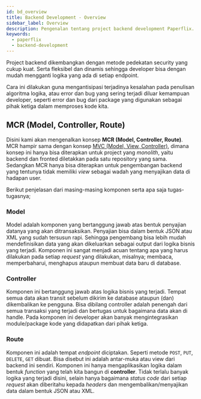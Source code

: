 ```yaml
---
id: bd_overview
title: Backend Development - Overview
sidebar_label: Overview
description: Pengenalan tentang project backend development Paperflix.
keywords:
  - paperflix
  - backend-development
---
```



Project backend dikembangkan dengan metode pedekatan security yang cukup kuat. Serta fleksibel dan dinamis sehingga developer bisa dengan mudah mengganti logika yang ada di setiap endpoint.

Cara ini dilakukan guna mengantisipasi terjadinya kesalahan pada penulisan algoritma logika, atau error dan bug yang sering terjadi diluar kemampuan developer, seperti error dan bug dari package yang digunakan sebagai pihak ketiga dalam memproses kode kita.

## MCR (Model, Controller, Route)
Disini kami akan mengenalkan konsep **MCR (Model, Controller, Route)**. MCR hampir sama dengan konsep [MVC (Model, View, Controller)](https://www.tutorialspoint.com/mvc_framework/mvc_framework_introduction.htm), dimana konsep ini hanya bisa diterapkan untuk project yang *monolith*, yaitu backend dan fronted diletakkan pada satu repository yang sama. Sedangkan MCR hanya bisa diterapkan untuk pengembangan backend yang tentunya tidak memiliki *view* sebagai wadah yang menyajikan data di hadapan user.

Berikut penjelasan dari masing-masing komponen serta apa saja tugas-tugasnya;

### Model
Model adalah komponen yang bertanggung jawab atas bentuk penyajian datanya yang akan ditransaksikan. Penyajian bisa dalam bentuk JSON atau XML yang sudah tersusun rapi. Sehingga pengembang bisa lebih mudah mendefinisikan data yang akan dikeluarkan sebagai output dari logika bisnis yang terjadi. Komponen ini sangat menjadi acuan tentang apa yang harus dilakukan pada setiap *request* yang dilakukan, misalnya; membaca, memperbaharui, menghapus ataupun membuat data baru di database.

### Controller
Komponen ini bertanggung jawab atas logika bisnis yang terjadi. Tempat semua data akan transit sebelum dikirim ke database ataupun (dan) dikembalikan ke pengguna. Bisa dibilang controller adalah penengah dari semua transaksi yang terjadi dan bertugas untuk bagaimana data akan di handle. Pada komponen ini developer akan banyak mengintegrasikan module/package kode yang didapatkan dari pihak ketiga.

### Route
Komponen ini adalah tempat *endpoint* diciptakan. Seperti metode `POST`, `PUT`, `DELETE`, `GET` dibuat. Bisa disebut ini adalah antar-muka atau view dari backend ini sendiri. Komponen ini hanya mengaplikasikan logika dalam bentuk *function* yang telah kita bangun di **controller**. Tidak terlalu banyak logika yang terjadi disini, selain hanya bagaimana *status code* dari setiap *request* akan diberitahu kepada *headers* dan mengembalikan/menyajikan data dalam bentuk JSON atau XML.